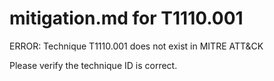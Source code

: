 # mitigation.md for T1110.001

ERROR: Technique T1110.001 does not exist in MITRE ATT&CK

Please verify the technique ID is correct.
